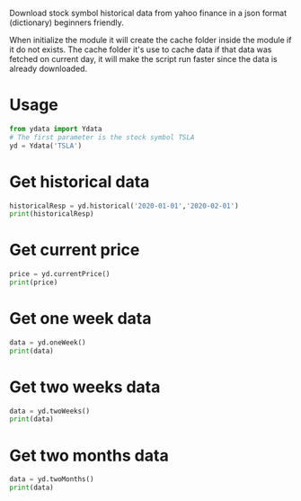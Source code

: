 Download stock symbol historical data from yahoo finance in a json format (dictionary) beginners friendly.

When initialize the module it will create the cache folder inside the module if it do not exists.
The cache folder it's use to cache data if that data was fetched on current day, it will make the script run faster since the data is already downloaded.

# Usage

``` python
from ydata import Ydata
# The first parameter is the stock symbol TSLA
yd = Ydata('TSLA')
```

# Get historical data
``` python
historicalResp = yd.historical('2020-01-01','2020-02-01')
print(historicalResp)
```

# Get current price
``` python
price = yd.currentPrice()
print(price)
```

# Get one week data
``` python
data = yd.oneWeek()
print(data)
```

# Get two weeks data
``` python
data = yd.twoWeeks()
print(data)
```

# Get two months data
``` python
data = yd.twoMonths()
print(data)
```